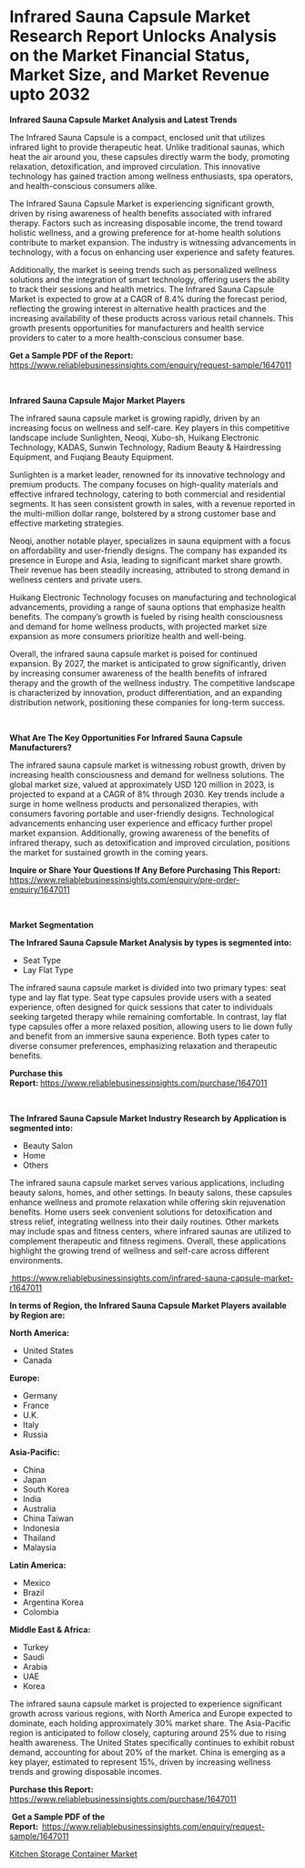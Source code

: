 <p><h1>Infrared Sauna Capsule Market Research Report Unlocks Analysis on the Market Financial Status, Market Size, and Market Revenue upto 2032</h1></p><p><strong>Infrared Sauna Capsule Market Analysis and Latest Trends</strong></p>
<p><p>The Infrared Sauna Capsule is a compact, enclosed unit that utilizes infrared light to provide therapeutic heat. Unlike traditional saunas, which heat the air around you, these capsules directly warm the body, promoting relaxation, detoxification, and improved circulation. This innovative technology has gained traction among wellness enthusiasts, spa operators, and health-conscious consumers alike.</p><p>The Infrared Sauna Capsule Market is experiencing significant growth, driven by rising awareness of health benefits associated with infrared therapy. Factors such as increasing disposable income, the trend toward holistic wellness, and a growing preference for at-home health solutions contribute to market expansion. The industry is witnessing advancements in technology, with a focus on enhancing user experience and safety features.</p><p>Additionally, the market is seeing trends such as personalized wellness solutions and the integration of smart technology, offering users the ability to track their sessions and health metrics. The Infrared Sauna Capsule Market is expected to grow at a CAGR of 8.4% during the forecast period, reflecting the growing interest in alternative health practices and the increasing availability of these products across various retail channels. This growth presents opportunities for manufacturers and health service providers to cater to a more health-conscious consumer base.</p></p>
<p><strong>Get a Sample PDF of the Report:&nbsp;</strong> <a href="https://www.reliablebusinessinsights.com/enquiry/request-sample/1647011?utm_campaign=3350&utm_medium=2&utm_source=Github&utm_content=ia&utm_term=05042025&utm_id=infrared-sauna-capsule">https://www.reliablebusinessinsights.com/enquiry/request-sample/1647011</a></p>
<p>&nbsp;</p>
<p><strong>Infrared Sauna Capsule Major Market Players</strong></p>
<p><p>The infrared sauna capsule market is growing rapidly, driven by an increasing focus on wellness and self-care. Key players in this competitive landscape include Sunlighten, Neoqi, Xubo-sh, Huikang Electronic Technology, KADAS, Sunwin Technology, Radium Beauty & Hairdressing Equipment, and Fuqiang Beauty Equipment.</p><p>Sunlighten is a market leader, renowned for its innovative technology and premium products. The company focuses on high-quality materials and effective infrared technology, catering to both commercial and residential segments. It has seen consistent growth in sales, with a revenue reported in the multi-million dollar range, bolstered by a strong customer base and effective marketing strategies.</p><p>Neoqi, another notable player, specializes in sauna equipment with a focus on affordability and user-friendly designs. The company has expanded its presence in Europe and Asia, leading to significant market share growth. Their revenue has been steadily increasing, attributed to strong demand in wellness centers and private users.</p><p>Huikang Electronic Technology focuses on manufacturing and technological advancements, providing a range of sauna options that emphasize health benefits. The company’s growth is fueled by rising health consciousness and demand for home wellness products, with projected market size expansion as more consumers prioritize health and well-being.</p><p>Overall, the infrared sauna capsule market is poised for continued expansion. By 2027, the market is anticipated to grow significantly, driven by increasing consumer awareness of the health benefits of infrared therapy and the growth of the wellness industry. The competitive landscape is characterized by innovation, product differentiation, and an expanding distribution network, positioning these companies for long-term success.</p></p>
<p>&nbsp;</p>
<p><strong>What Are The Key Opportunities For Infrared Sauna Capsule Manufacturers?</strong></p>
<p><p>The infrared sauna capsule market is witnessing robust growth, driven by increasing health consciousness and demand for wellness solutions. The global market size, valued at approximately USD 120 million in 2023, is projected to expand at a CAGR of 8% through 2030. Key trends include a surge in home wellness products and personalized therapies, with consumers favoring portable and user-friendly designs. Technological advancements enhancing user experience and efficacy further propel market expansion. Additionally, growing awareness of the benefits of infrared therapy, such as detoxification and improved circulation, positions the market for sustained growth in the coming years.</p></p>
<p><strong>Inquire or Share Your Questions If Any Before Purchasing This Report:</strong> <a href="https://www.reliablebusinessinsights.com/enquiry/pre-order-enquiry/1647011?utm_campaign=3350&utm_medium=2&utm_source=Github&utm_content=ia&utm_term=05042025&utm_id=infrared-sauna-capsule">https://www.reliablebusinessinsights.com/enquiry/pre-order-enquiry/1647011</a></p>
<p>&nbsp;</p>
<p><strong>Market Segmentation</strong></p>
<p><strong>The Infrared Sauna Capsule Market Analysis by types is segmented into:</strong></p>
<p><ul><li>Seat Type</li><li>Lay Flat Type</li></ul></p>
<p><p>The infrared sauna capsule market is divided into two primary types: seat type and lay flat type. Seat type capsules provide users with a seated experience, often designed for quick sessions that cater to individuals seeking targeted therapy while remaining comfortable. In contrast, lay flat type capsules offer a more relaxed position, allowing users to lie down fully and benefit from an immersive sauna experience. Both types cater to diverse consumer preferences, emphasizing relaxation and therapeutic benefits.</p></p>
<p><strong>Purchase this Report:&nbsp;</strong><a href="https://www.reliablebusinessinsights.com/purchase/1647011?utm_campaign=3350&utm_medium=2&utm_source=Github&utm_content=ia&utm_term=05042025&utm_id=infrared-sauna-capsule">https://www.reliablebusinessinsights.com/purchase/1647011</a></p>
<p>&nbsp;</p>
<p><strong>The Infrared Sauna Capsule Market Industry Research by Application is segmented into:</strong></p>
<p><ul><li>Beauty Salon</li><li>Home</li><li>Others</li></ul></p>
<p><p>The infrared sauna capsule market serves various applications, including beauty salons, homes, and other settings. In beauty salons, these capsules enhance wellness and promote relaxation while offering skin rejuvenation benefits. Home users seek convenient solutions for detoxification and stress relief, integrating wellness into their daily routines. Other markets may include spas and fitness centers, where infrared saunas are utilized to complement therapeutic and fitness regimens. Overall, these applications highlight the growing trend of wellness and self-care across different environments.</p></p>
<p><a href="https://www.reliablebusinessinsights.com/infrared-sauna-capsule-market-r1647011?utm_campaign=3350&utm_medium=2&utm_source=Github&utm_content=ia&utm_term=05042025&utm_id=infrared-sauna-capsule">&nbsp;https://www.reliablebusinessinsights.com/infrared-sauna-capsule-market-r1647011</a></p>
<p><strong>In terms of Region, the Infrared Sauna Capsule Market Players available by Region are:</strong></p>
<p>
    <p> <strong> North America: </strong>
        <ul>
            <li>United States</li>
            <li>Canada</li>
        </ul>
        </p> 
    <p> <strong> Europe: </strong>
        <ul>
            <li>Germany</li>
            <li>France</li>
            <li>U.K.</li>
            <li>Italy</li>
            <li>Russia</li>
        </ul>
        </p> 
    <p> <strong> Asia-Pacific: </strong>
        <ul>
            <li>China</li>
            <li>Japan</li>
            <li>South Korea</li>
            <li>India</li>
            <li>Australia</li>
            <li>China Taiwan</li>
            <li>Indonesia</li>
            <li>Thailand</li>
            <li>Malaysia</li>
        </ul>
        </p> 
    <p> <strong> Latin America: </strong>
        <ul>
            <li>Mexico</li>
            <li>Brazil</li>
            <li>Argentina Korea</li>
            <li>Colombia</li>
        </ul>
        </p> 
    <p> <strong> Middle East & Africa: </strong>
        <ul>
            <li>Turkey</li>
            <li>Saudi</li>
            <li>Arabia</li>
            <li>UAE</li>
            <li>Korea</li>
        </ul>
    </p>
    </p>
<p><p>The infrared sauna capsule market is projected to experience significant growth across various regions, with North America and Europe expected to dominate, each holding approximately 30% market share. The Asia-Pacific region is anticipated to follow closely, capturing around 25% due to rising health awareness. The United States specifically continues to exhibit robust demand, accounting for about 20% of the market. China is emerging as a key player, estimated to represent 15%, driven by increasing wellness trends and growing disposable incomes.</p></p>
<p><strong>Purchase this Report: </strong><a href="https://www.reliablebusinessinsights.com/purchase/1647011?utm_campaign=3350&utm_medium=2&utm_source=Github&utm_content=ia&utm_term=05042025&utm_id=infrared-sauna-capsule">https://www.reliablebusinessinsights.com/purchase/1647011</a></p>
<p>&nbsp;<strong>Get a Sample PDF of the Report:&nbsp;&nbsp;</strong><a href="https://www.reliablebusinessinsights.com/enquiry/request-sample/1647011?utm_campaign=3350&utm_medium=2&utm_source=Github&utm_content=ia&utm_term=05042025&utm_id=infrared-sauna-capsule">https://www.reliablebusinessinsights.com/enquiry/request-sample/1647011</a></p>
<p><strong></strong></p>
<p><p><a href="https://github.com/oeungcolesh0/Market-Research-Report-List-1/blob/main/kitchen-storage-container-market.md?utm_campaign=3350&utm_medium=2&utm_source=Github&utm_content=ia&utm_term=05042025&utm_id=infrared-sauna-capsule">Kitchen Storage Container Market</a></p></p>